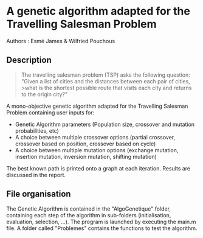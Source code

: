 # A genetic algorithm adapted for the Travelling Salesman Problem
Authors : Esmé James & Wilfried Pouchous

## Description

>The travelling salesman problem (TSP) asks the following question: "Given a list of cities and the distances between each pair of cities, >what is the shortest possible route that visits each city and returns to the origin city?" 

A mono-objective genetic algorithm adapted for the Travelling Salesman Problem containing user inputs for:
* Genetic Algorithm parameters (Population size, crossover and mutation probabilities, etc)
* A choice between multiple crossover options (partial crossover, crossover based on position, crossover based on cycle)
* A choice between multiple mutation options (exchange mutation, insertion mutation, inversion mutation, shifting mutation)

The best known path is printed onto a graph at each iteration. Results are discussed in the report.

## File organisation

The Genetic Algorithm is contained in the "AlgoGenetique" folder, containing each step of the algorithm in sub-folders (initialisation, evaluation, selection, ...).
The program is launched by executing the main.m file.
A folder called "Problemes" contains the functions to test the algorithm.
